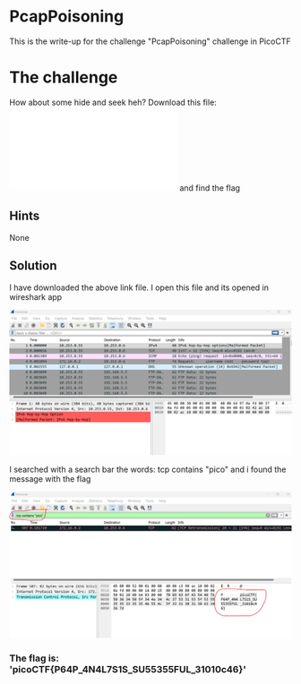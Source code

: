 # PcapPoisoning
This is the write-up for the challenge "PcapPoisoning" challenge in PicoCTF

# The challenge
How about some hide and seek heh?
Download this file: ![](file/trace.pcap) and find the flag

## Hints
None

## Solution
I have downloaded the above link file. I open this file and its opened in wireshark app

![](img/Screenshot1.png)

I searched with a search bar the words: tcp contains "pico"  and i found the message with the flag

![](img/Screenshot2.png)

### The flag is: 'picoCTF{P64P_4N4L7S1S_SU55355FUL_31010c46}'

